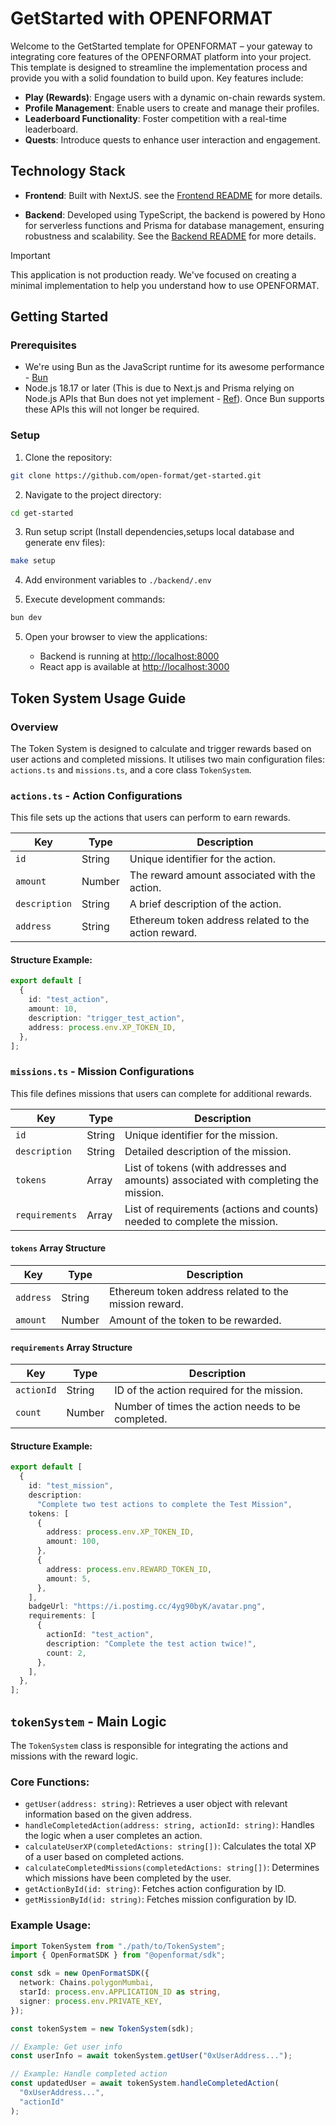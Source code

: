 # GetStarted with OPENFORMAT

Welcome to the GetStarted template for OPENFORMAT – your gateway to integrating core features of the OPENFORMAT platform into your project. This template is designed to streamline the implementation process and provide you with a solid foundation to build upon. Key features include:

- **Play (Rewards)**: Engage users with a dynamic on-chain rewards system.
- **Profile Management**: Enable users to create and manage their profiles.
- **Leaderboard Functionality**: Foster competition with a real-time leaderboard.
- **Quests**: Introduce quests to enhance user interaction and engagement.

## Technology Stack

- **Frontend**: Built with NextJS. see the [Frontend README](./frontend/README.md) for more details.

- **Backend**: Developed using TypeScript, the backend is powered by Hono for serverless functions and Prisma for database management, ensuring robustness and scalability. See the [Backend README](./backend/README.md) for more details.

> [!IMPORTANT]  
> This application is not production ready. We've focused on creating a minimal implementation to help you understand how to use OPENFORMAT.

## Getting Started

### Prerequisites

- We're using Bun as the JavaScript runtime for its awesome performance - [Bun](https://bun.sh/)
- Node.js 18.17 or later (This is due to Next.js and Prisma relying on Node.js APIs that Bun does not yet implement - [Ref](https://bun.sh/guides/ecosystem/nextjs)). Once Bun supports these APIs this will not longer be required.

### Setup

1. Clone the repository:

```bash
git clone https://github.com/open-format/get-started.git
```

2. Navigate to the project directory:

```bash
cd get-started
```

3. Run setup script (Install dependencies,setups local database and generate env files):

```bash
make setup
```

4. Add environment variables to `./backend/.env`

5. Execute development commands:

```bash
bun dev
```

5. Open your browser to view the applications:

   - Backend is running at [http://localhost:8000](http://localhost:8080)
   - React app is available at [http://localhost:3000](http://localhost:3000)

## Token System Usage Guide

### Overview

The Token System is designed to calculate and trigger rewards based on user actions and completed missions. It utilises two main configuration files: `actions.ts` and `missions.ts`, and a core class `TokenSystem`.

### `actions.ts` - Action Configurations

This file sets up the actions that users can perform to earn rewards.

| Key           | Type   | Description                                          |
| ------------- | ------ | ---------------------------------------------------- |
| `id`          | String | Unique identifier for the action.                    |
| `amount`      | Number | The reward amount associated with the action.        |
| `description` | String | A brief description of the action.                   |
| `address`     | String | Ethereum token address related to the action reward. |

#### Structure Example:

```ts
export default [
  {
    id: "test_action",
    amount: 10,
    description: "trigger_test_action",
    address: process.env.XP_TOKEN_ID,
  },
];
```

### `missions.ts` - Mission Configurations

This file defines missions that users can complete for additional rewards.

| Key            | Type   | Description                                                                         |
| -------------- | ------ | ----------------------------------------------------------------------------------- |
| `id`           | String | Unique identifier for the mission.                                                  |
| `description`  | String | Detailed description of the mission.                                                |
| `tokens`       | Array  | List of tokens (with addresses and amounts) associated with completing the mission. |
| `requirements` | Array  | List of requirements (actions and counts) needed to complete the mission.           |

#### `tokens` Array Structure

| Key       | Type   | Description                                           |
| --------- | ------ | ----------------------------------------------------- |
| `address` | String | Ethereum token address related to the mission reward. |
| `amount`  | Number | Amount of the token to be rewarded.                   |

#### `requirements` Array Structure

| Key        | Type   | Description                                       |
| ---------- | ------ | ------------------------------------------------- |
| `actionId` | String | ID of the action required for the mission.        |
| `count`    | Number | Number of times the action needs to be completed. |

#### Structure Example:

```ts
export default [
  {
    id: "test_mission",
    description:
      "Complete two test actions to complete the Test Mission",
    tokens: [
      {
        address: process.env.XP_TOKEN_ID,
        amount: 100,
      },
      {
        address: process.env.REWARD_TOKEN_ID,
        amount: 5,
      },
    ],
    badgeUrl: "https://i.postimg.cc/4yg90byK/avatar.png",
    requirements: [
      {
        actionId: "test_action",
        description: "Complete the test action twice!",
        count: 2,
      },
    ],
  },
];
```

## `tokenSystem` - Main Logic

The `TokenSystem` class is responsible for integrating the actions and missions with the reward logic.

### Core Functions:

- `getUser(address: string)`: Retrieves a user object with relevant information based on the given address.
- `handleCompletedAction(address: string, actionId: string)`: Handles the logic when a user completes an action.
- `calculateUserXP(completedActions: string[])`: Calculates the total XP of a user based on completed actions.
- `calculateCompletedMissions(completedActions: string[])`: Determines which missions have been completed by the user.
- `getActionById(id: string)`: Fetches action configuration by ID.
- `getMissionById(id: string)`: Fetches mission configuration by ID.

### Example Usage:

```typescript
import TokenSystem from "./path/to/TokenSystem";
import { OpenFormatSDK } from "@openformat/sdk";

const sdk = new OpenFormatSDK({
  network: Chains.polygonMumbai,
  starId: process.env.APPLICATION_ID as string,
  signer: process.env.PRIVATE_KEY,
});

const tokenSystem = new TokenSystem(sdk);

// Example: Get user info
const userInfo = await tokenSystem.getUser("0xUserAddress...");

// Example: Handle completed action
const updatedUser = await tokenSystem.handleCompletedAction(
  "0xUserAddress...",
  "actionId"
);
```
